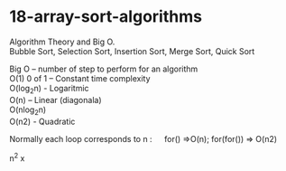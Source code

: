 # 18-array-sort-algorithms
Algorithm Theory and Big O.  
Bubble Sort, Selection Sort, Insertion Sort, Merge Sort, Quick Sort

Big O – number of step to perform for an algorithm  
O(1)  0 of 1 – Constant time complexity  
O(log<sub>2</sub>n)	- Logaritmic  
O(n) – Linear  (diagonala)  
O(nlog<sub>2</sub>n)  
O(n2)  - Quadratic

Normally each loop corresponds to n : &emsp;   for() =>O(n);  for(for()) => O(n2)

n<sup>2</sup> x
